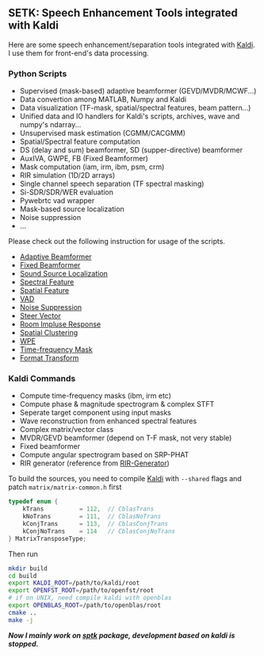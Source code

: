 ## SETK: Speech Enhancement Tools integrated with Kaldi

Here are some speech enhancement/separation tools integrated with [Kaldi](https://github.com/kaldi-asr/kaldi). I use them for front-end's data processing.

### Python Scripts

* Supervised (mask-based) adaptive beamformer (GEVD/MVDR/MCWF...)
* Data convertion among MATLAB, Numpy and Kaldi
* Data visualization (TF-mask, spatial/spectral features, beam pattern...)
* Unified data and IO handlers for Kaldi's scripts, archives, wave and numpy's ndarray...
* Unsupervised mask estimation (CGMM/CACGMM)
* Spatial/Spectral feature computation
* DS (delay and sum) beamformer, SD (supper-directive) beamformer
* AuxIVA, GWPE, FB (Fixed Beamformer)
* Mask computation (iam, irm, ibm, psm, crm)
* RIR simulation (1D/2D arrays)
* Single channel speech separation (TF spectral masking)
* Si-SDR/SDR/WER evaluation
* Pywebrtc vad wrapper
* Mask-based source localization
* Noise suppression
* ...

Please check out the following instruction for usage of the scripts.

* [Adaptive Beamformer](doc/adaptive_beamformer)
* [Fixed Beamformer](doc/fixed_beamformer)
* [Sound Source Localization](doc/ssl)
* [Spectral Feature](doc/spectral_feature)
* [Spatial Feature](doc/spatial_feature)
* [VAD](doc/vad)
* [Noise Suppression](doc/ns)
* [Steer Vector](doc/steer_vector)
* [Room Impluse Response](doc/rir)
* [Spatial Clustering](doc/spatial_clustering)
* [WPE](doc/wpe)
* [Time-frequency Mask](doc/tf_mask)
* [Format Transform](doc/format_transform)

### Kaldi Commands

* Compute time-frequency masks (ibm, irm etc)
* Compute phase & magnitude spectrogram & complex STFT
* Seperate target component using input masks
* Wave reconstruction from enhanced spectral features
* Complex matrix/vector class
* MVDR/GEVD beamformer (depend on T-F mask, not very stable)
* Fixed beamformer
* Compute angular spectrogram based on SRP-PHAT
* RIR generator (reference from [RIR-Generator](https://github.com/ehabets/RIR-Generator))

To build the sources, you need to compile [Kaldi](https://github.com/kaldi-asr/kaldi) with `--shared` flags and patch `matrix/matrix-common.h` first
```c++
typedef enum {
    kTrans          = 112,  // CblasTrans
    kNoTrans        = 111,  // CblasNoTrans
    kConjTrans      = 113,  // CblasConjTrans
    kConjNoTrans    = 114   // CblasConjNoTrans
} MatrixTransposeType;
```

Then run
```bash
mkdir build
cd build
export KALDI_ROOT=/path/to/kaldi/root
export OPENFST_ROOT=/path/to/openfst/root
# if on UNIX, need compile kaldi with openblas
export OPENBLAS_ROOT=/path/to/openblas/root
cmake ..
make -j
```

***Now I mainly work on [sptk](scripts) package, development based on kaldi is stopped.***

